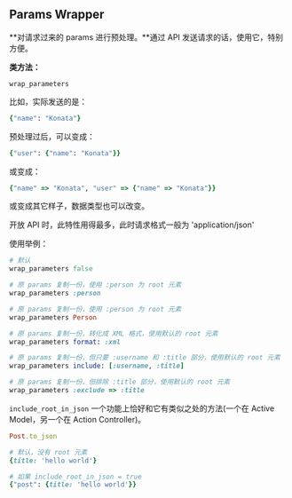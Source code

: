 ## Params Wrapper

**对请求过来的 params 进行预处理。**通过 API 发送请求的话，使用它，特别方便。

**类方法：**

```
wrap_parameters
```

比如，实际发送的是：

```ruby
{"name": "Konata"}
```

预处理过后，可以变成：

```ruby
{"user": {"name": "Konata"}}
```

或变成：

```ruby
{"name" => "Konata", "user" => {"name" => "Konata"}}
```

或变成其它样子，数据类型也可以改变。

开放 API 时，此特性用得最多，此时请求格式一般为 'application/json'

使用举例：

```ruby
# 默认
wrap_parameters false

# 原 params 复制一份，使用 :person 为 root 元素
wrap_parameters :person

# 原 params 复制一份，使用 :person 为 root 元素
wrap_parameters Person

# 原 params 复制一份，转化成 XML 格式，使用默认的 root 元素
wrap_parameters format: :xml

# 原 params 复制一份，但只要 :username 和 :title 部分，使用默认的 root 元素
wrap_parameters include: [:username, :title]

# 原 params 复制一份，但排除 :title 部分，使用默认的 root 元素
wrap_parameters :exclude => :title
```

`include_root_in_json` 一个功能上恰好和它有类似之处的方法(一个在 Active Model，另一个在 Action Controller)。

```ruby
Post.to_json

# 默认，没有 root 元素
{title: 'hello world'}

# 如果 include_root_in_json = true
{"post": {title: 'hello world'}}
```
